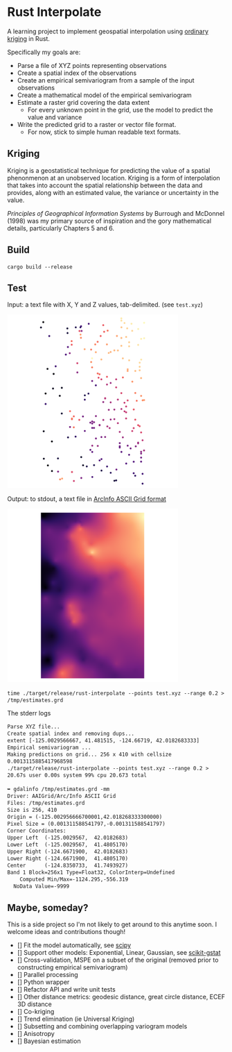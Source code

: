 # Rust Interpolate

A learning project to implement geospatial interpolation using [ordinary kriging](https://gisgeography.com/kriging-interpolation-prediction/) in Rust.

Specifically my goals are:

- Parse a file of XYZ points representing observations
- Create a spatial index of the observations
- Create an empirical semivariogram from a sample of the input observations
- Create a mathematical model of the empirical semivariogram
- Estimate a raster grid covering the data extent
  - For every unknown point in the grid, use the model to predict the value and variance
- Write the predicted grid to a raster or vector file format.
  - For now, stick to simple human readable text formats.

## Kriging

Kriging is a geostatistical technique for predicting the value of a spatial phenonmenon at an unobserved location. Kriging is a form of interpolation that takes into account the spatial relationship between the data and provides, along with an estimated value, the variance or uncertainty in the value.

_Principles of Geographical Information Systems_ by Burrough and McDonnel (1998) was my primary source of inspiration and the gory mathematical details, particularly Chapters 5 and 6.

## Build

```
cargo build --release
```

## Test

Input: a text file with X, Y and Z values, tab-delimited. (see `test.xyz`)

<img src="img/pts.png" height="400px">

Output: to stdout, a text file in [ArcInfo ASCII Grid format](https://www.loc.gov/preservation/digital/formats/fdd/fdd000421.shtml)

<img src="img/grid.png" height="400px">

```
time ./target/release/rust-interpolate --points test.xyz --range 0.2 > /tmp/estimates.grd
```

The stderr logs

```
Parse XYZ file...
Create spatial index and removing dups...
extent [-125.0029566667, 41.481515, -124.66719, 42.0182683333]
Empirical semivariogram ...
Making predictions on grid... 256 x 410 with cellsize 0.0013115885417968598
./target/release/rust-interpolate --points test.xyz --range 0.2 >   20.67s user 0.00s system 99% cpu 20.673 total

➥ gdalinfo /tmp/estimates.grd -mm
Driver: AAIGrid/Arc/Info ASCII Grid
Files: /tmp/estimates.grd
Size is 256, 410
Origin = (-125.002956666700001,42.018268333300000)
Pixel Size = (0.001311588541797,-0.001311588541797)
Corner Coordinates:
Upper Left  (-125.0029567,  42.0182683)
Lower Left  (-125.0029567,  41.4805170)
Upper Right (-124.6671900,  42.0182683)
Lower Right (-124.6671900,  41.4805170)
Center      (-124.8350733,  41.7493927)
Band 1 Block=256x1 Type=Float32, ColorInterp=Undefined
    Computed Min/Max=-1124.295,-556.319
  NoData Value=-9999
```

## Maybe, someday?

This is a side project so I'm not likely to get around to this anytime soon. I welcome ideas and contributions though!

- [] Fit the model automatically, see [scipy](https://docs.scipy.org/doc/scipy/reference/generated/scipy.optimize.curve_fit.html#scipy-optimize-curve-fit)
- [] Support other models: Exponential, Linear, Gaussian, see [scikit-gstat](https://mmaelicke.github.io/scikit-gstat/reference/models.html)
- [] Cross-validation, MSPE on a subset of the original (removed prior to constructing empirical semivariogram)
- [] Parallel processing
- [] Python wrapper
- [] Refactor API and write unit tests
- [] Other distance metrics: geodesic distance, great circle distance, ECEF 3D distance
- [] Co-kriging
- [] Trend elimination (ie Universal Kriging)
- [] Subsetting and combining overlapping variogram models
- [] Anisotropy
- [] Bayesian estimation
